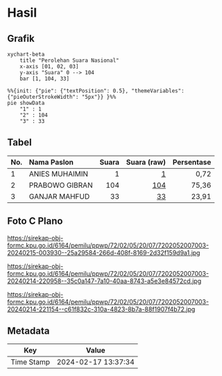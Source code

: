 # Hasil

## Grafik

```mermaid
xychart-beta
    title "Perolehan Suara Nasional"
    x-axis [01, 02, 03]
    y-axis "Suara" 0 --> 104
    bar [1, 104, 33]
```

```mermaid
%%{init: {"pie": {"textPosition": 0.5}, "themeVariables": {"pieOuterStrokeWidth": "5px"}} }%%
pie showData
    "1" : 1
    "2" : 104
    "3" : 33
```

## Tabel

| No. | Nama Paslon    | Suara | Suara (raw) | Persentase |
|:--- |:-------------- | -----:| -----------:| ----------:|
| 1   | ANIES MUHAIMIN | 1     | [1][p-1]    | 0,72       |
| 2   | PRABOWO GIBRAN | 104   | [104][p-2]  | 75,36      |
| 3   | GANJAR MAHFUD  | 33    | [33][p-3]   | 23,91      |


[p-1]: https://github.com/gigit-pemilu/pemilu-2024/blob/main/pilpres/hitung-suara/sub/72-sulawesi-tengah/sub/02-poso/sub/05-pamona-timur/sub/2007-didiri/sub/003-tps/sub/paslon-1.txt
[p-2]: https://github.com/gigit-pemilu/pemilu-2024/blob/main/pilpres/hitung-suara/sub/72-sulawesi-tengah/sub/02-poso/sub/05-pamona-timur/sub/2007-didiri/sub/003-tps/sub/paslon-2.txt
[p-3]: https://github.com/gigit-pemilu/pemilu-2024/blob/main/pilpres/hitung-suara/sub/72-sulawesi-tengah/sub/02-poso/sub/05-pamona-timur/sub/2007-didiri/sub/003-tps/sub/paslon-3.txt

## Foto C Plano

https://sirekap-obj-formc.kpu.go.id/6164/pemilu/ppwp/72/02/05/20/07/7202052007003-20240215-003930--25a29584-266d-408f-8169-2d32f159d9a1.jpg

https://sirekap-obj-formc.kpu.go.id/6164/pemilu/ppwp/72/02/05/20/07/7202052007003-20240214-220958--35c0a147-7a10-40aa-8743-a5e3e84572cd.jpg

https://sirekap-obj-formc.kpu.go.id/6164/pemilu/ppwp/72/02/05/20/07/7202052007003-20240214-221154--c61f832c-310a-4823-8b7a-88f1907f4b72.jpg


## Metadata

| Key        | Value               |
| ---------- | ------------------- |
| Time Stamp | 2024-02-17 13:37:34 |




